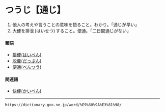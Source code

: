 # つうじ【通じ】

1.  他人の考えや言うことの意味を悟ること。わかり。「通じが早い」
2.  大便を排泄 (はいせつ) すること。便通。「二日間通じがない」
    

#### 類語

-   [排便(はいべん)](https://dictionary.goo.ne.jp/word/%E6%8E%92%E4%BE%BF/#jn-174321)
-   [脱糞(だっぷん)](https://dictionary.goo.ne.jp/word/%E8%84%B1%E7%B3%9E/#jn-137460)
-   [便通(べんつう)](https://dictionary.goo.ne.jp/word/%E4%BE%BF%E9%80%9A/#jn-200537)

#### 関連語

-   [快便(かいべん)](https://dictionary.goo.ne.jp/word/%E5%BF%AB%E4%BE%BF/#jn-36946)

---
`https://dictionary.goo.ne.jp/word/%E9%80%9A%E3%81%98/`